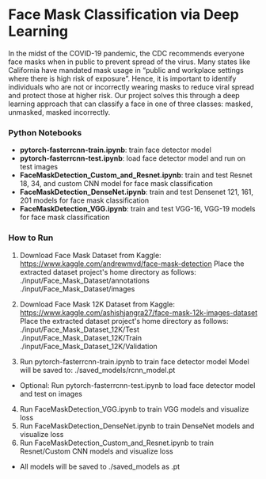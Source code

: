# Face Mask Classification via Deep Learning

In the midst of the COVID-19 pandemic, the CDC recommends everyone face masks when in public to prevent spread of the virus. Many states like California have mandated mask usage in “public and workplace settings where there is high risk of exposure”. Hence, it is important to identify individuals who are not or incorrectly wearing masks to reduce viral spread and protect those at higher risk. Our project solves this through a deep learning approach that can classify a face in one of three classes: masked, unmasked, masked incorrectly.

### Python Notebooks
* **pytorch-fasterrcnn-train.ipynb**: train face detector model
* **pytorch-fasterrcnn-test.ipynb**: load face detector model and run on test images
* **FaceMaskDetection_Custom_and_Resnet.ipynb**: train and test Resnet 18, 34, and custom CNN model for face mask classification
* **FaceMaskDetection_DenseNet.ipynb**: train and test Densenet 121, 161, 201 models for face mask classification
* **FaceMaskDetection_VGG.ipynb**: train and test VGG-16, VGG-19 models for face mask classification

### How to Run
1. Download Face Mask Dataset from Kaggle:
https://www.kaggle.com/andrewmvd/face-mask-detection
Place the extracted dataset project's home directory as follows:
./input/Face_Mask_Dataset/annotations
./input/Face_Mask_Dataset/images

2. Download Face Mask 12K Dataset from Kaggle:
https://www.kaggle.com/ashishjangra27/face-mask-12k-images-dataset
Place the extracted dataset project's home directory as follows:
./input/Face_Mask_Dataset_12K/Test
./input/Face_Mask_Dataset_12K/Train
./input/Face_Mask_Dataset_12K/Validation

3. Run pytorch-fasterrcnn-train.ipynb to train face detector model
Model will be saved to:
./saved_models/rcnn_model.pt
* Optional: Run pytorch-fasterrcnn-test.ipynb to load face detector model and test on images
4. Run FaceMaskDetection_VGG.ipynb to train VGG models and visualize loss
5. Run FaceMaskDetection_DenseNet.ipynb to train DenseNet models and visualize loss
6. Run FaceMaskDetection_Custom_and_Resnet.ipynb to train Resnet/Custom CNN models and visualize loss
* All models will be saved to ./saved_models as .pt
